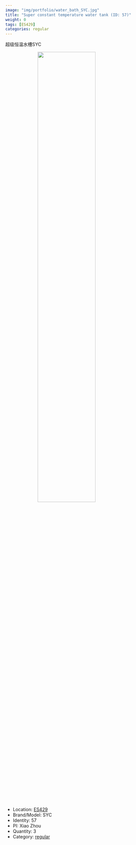 ```yaml
---
image: "img/portfolio/water_bath_SYC.jpg"
title: "Super constant temperature water tank (ID: 57)"
weight: 0
tags: [ES429]
categories: regular
---
```


超级恒温水槽SYC

<!--more-->

<img src="../../img/portfolio/water_bath_SYC.jpg" width="60%" style="display: block; margin: auto;">

- Location: [ES429](../../tags/es429)
- Brand/Model: SYC
- Identity: 57
- PI: Xiao Zhou
- Quantity: 3
- Category: [regular](../../categories/regular)






